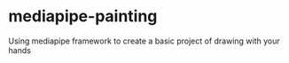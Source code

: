 # mediapipe-painting
Using mediapipe framework to create a basic project of drawing with your hands
